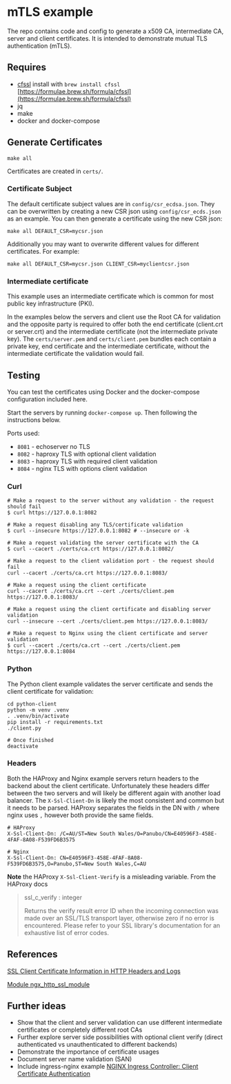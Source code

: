 # mTLS example

The repo contains code and config to generate a x509 CA, intermediate CA, server and client certificates. It is intended to demonstrate mutual TLS authentication (mTLS).

## Requires

* [cfssl](https://github.com/cloudflare/cfssl) install with `brew install cfssl` [https://formulae.brew.sh/formula/cfssl](https://formulae.brew.sh/formula/cfssl)
* jq
* make
* docker and docker-compose

## Generate Certificates

```
make all
```

Certificates are created in `certs/`.

### Certificate Subject

The default certificate subject values are in `config/csr_ecdsa.json`. They can be overwritten by creating a new CSR json using `config/csr_ecds.json` as an example. You can then generate a certificate using the new CSR json:

```
make all DEFAULT_CSR=mycsr.json
```

Additionally you may want to overwrite different values for different certificates. For example:

```
make all DEFAULT_CSR=mycsr.json CLIENT_CSR=myclientcsr.json
```

### Intermediate certificate

This example uses an intermediate certificate which is common for most public key infrastructure (PKI).

In the examples below the servers and client use the Root CA for validation and the opposite party is required to offer both the end certificate (client.crt or server.crt) and the intermediate certificate (not the intermediate private key). The `certs/server.pem` and `certs/client.pem` bundles each contain a private key, end certificate and the intermediate certificate, without the intermediate certificate the validation would fail.

## Testing

You can test the certificates using Docker and the docker-compose configuration included here.

Start the servers by running `docker-compose up`. Then following the instructions below.

Ports used:

* `8081` - echoserver no TLS
* `8082` - haproxy TLS with optional client validation
* `8083` - haproxy TLS with required client validation
* `8084` - nginx TLS with options client validation

### Curl

```
# Make a request to the server without any validation - the request should fail
$ curl https://127.0.0.1:8082

# Make a request disabling any TLS/certificate validation
$ curl --insecure https://127.0.0.1:8082 # --insecure or -k

# Make a request validating the server certificate with the CA
$ curl --cacert ./certs/ca.crt https://127.0.0.1:8082/

# Make a request to the client validation port - the request should fail
curl --cacert ./certs/ca.crt https://127.0.0.1:8083/

# Make a request using the client certificate
curl --cacert ./certs/ca.crt --cert ./certs/client.pem https://127.0.0.1:8083/

# Make a request using the client certificate and disabling server validation
curl --insecure --cert ./certs/client.pem https://127.0.0.1:8083/

# Make a request to Nginx using the client certificate and server validation
$ curl --cacert ./certs/ca.crt --cert ./certs/client.pem https://127.0.0.1:8084
```

### Python

The Python client example validates the server certificate and sends the client certificate for validation:

```
cd python-client
python -m venv .venv
. .venv/bin/activate
pip install -r requirements.txt
./client.py

# Once finished
deactivate
```

### Headers

Both the HAProxy and Nginx example servers return headers to the backend about the client certificate. Unfortunately these headers differ between the two servers and will likely be different again with another load balancer. The `X-Ssl-Client-Dn` is likely the most consistent and common but it needs to be parsed. HAProxy separates the fields in the DN with `/` where nginx uses `,` however both provide the same fields.

```
# HAProxy
X-Ssl-Client-Dn: /C=AU/ST=New South Wales/O=Panubo/CN=E40596F3-458E-4FAF-8A08-F539FD6B3575

# Nginx
X-Ssl-Client-Dn: CN=E40596F3-458E-4FAF-8A08-F539FD6B3575,O=Panubo,ST=New South Wales,C=AU
```

**Note** the HAProxy `X-Ssl-Client-Verify` is a misleading variable. From the HAProxy docs

> ssl_c_verify : integer
>
> Returns the verify result error ID when the incoming connection was made over
> an SSL/TLS transport layer, otherwise zero if no error is encountered. Please
> refer to your SSL library's documentation for an exhaustive list of error
> codes.

## References

[SSL Client Certificate Information in HTTP Headers and Logs](https://www.haproxy.com/blog/ssl-client-certificate-information-in-http-headers-and-logs/)

[Module ngx_http_ssl_module](https://nginx.org/en/docs/http/ngx_http_ssl_module.html)

## Further ideas

* Show that the client and server validation can use different intermediate certificates or completely different root CAs
* Further explore server side possibilities with optional client verify (direct authenticated vs unauthenticated to different backends)
* Demonstrate the importance of certificate usages
* Document server name validation (SAN)
* Include ingress-nginx example [NGINX Ingress Controller: Client Certificate Authentication](https://kubernetes.github.io/ingress-nginx/examples/auth/client-certs/)
